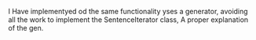 I Have implementyed od the same functionality yses a generator, avoiding all the work to implement the SentenceIterator class, A proper explanation of the gen.
